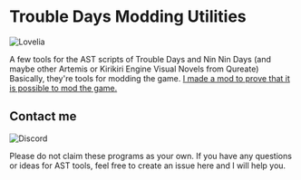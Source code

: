 # Trouble Days Modding Utilities

![Lovelia](https://steamcdn-a.akamaihd.net/steam/apps/1171270/ss_c344073c73a3752f8bcbc77062424e566b77ab78.1920x1080.jpg?t=1581617190)

A few tools for the AST scripts of Trouble Days and Nin Nin Days (and maybe other Artemis or Kirikiri Engine Visual Novels from Qureate)
Basically, they're tools for modding the game. [I made a mod to prove that it is possible to mod the game.](https://www.youtube.com/watch?v=BGSSU6WOCEM)
## Contact me
![Discord](https://i.imgur.com/ZOKp8LH.png)

Please do not claim these programs as your own.
If you have any questions or ideas for AST tools, feel free to create an issue here and I will help you.

